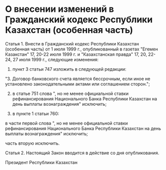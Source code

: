 # О внесении изменений в Гражданский кодекс Республики Казахстан (особенная часть)

Статья 1. Внести в Гражданский кодекс Республики Казахстан (особенная часть) от 1 июля 1999 г., опубликованный в газетах "Егемен Казакстан" 17, 20-22 июля 1999 г. и "Казахстанская правда" 17, 20, 22-24, 27 июля 1999 г., следующие изменения:

1) пункт 3 статьи 747 изложить в следующей редакции:

"3. Договор банковского счета является бессрочным, если иное не установлено законодательными актами или соглашением сторон.";

2) в статье 751 слова ", но не менее официальной ставки рефинансирования Национального Банка Республики Казахстан на день выплаты вознаграждения" исключить;

3) в пункте 1 статьи 760:

в части первой слова ", но не менее официальной ставки рефинансирования Национального Банка Республики Казахстан на день выплаты вознаграждения" исключить;

часть вторую исключить.

Статья 2. Настоящий Закон вводится в действие со дня опубликования.

Президент Республики Казахстан

